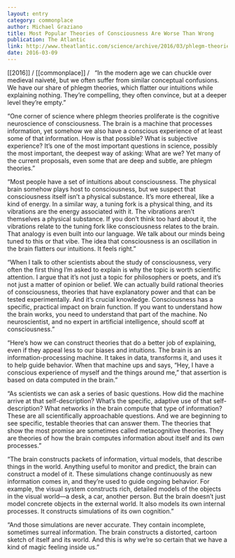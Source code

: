 ```yaml
---
layout: entry
category: commonplace
author: Michael Graziano
title: Most Popular Theories of Consciousness Are Worse Than Wrong
publication: The Atlantic
link: http://www.theatlantic.com/science/archive/2016/03/phlegm-theories-of-consciousness/472812/
date: 2016-03-09
---
```


[[2016]] / [[commonplace]] / 
 
“In the modern age we can chuckle over medieval naiveté, but we often suffer from similar conceptual confusions. We have our share of phlegm theories, which flatter our intuitions while explaining nothing. They’re compelling, they often convince, but at a deeper level they’re empty.”

“One corner of science where phlegm theories proliferate is the cognitive neuroscience of consciousness. The brain is a machine that processes information, yet somehow we also have a conscious experience of at least some of that information. How is that possible? What is subjective experience? It’s one of the most important questions in science, possibly the most important, the deepest way of asking: What are we? Yet many of the current proposals, even some that are deep and subtle, are phlegm theories.”

“Most people have a set of intuitions about consciousness. The physical brain somehow plays host to consciousness, but we suspect that consciousness itself isn’t a physical substance. It’s more ethereal, like a kind of energy. In a similar way, a tuning fork is a physical thing, and its vibrations are the energy associated with it. The vibrations aren’t themselves a physical substance. If you don’t think too hard about it, the vibrations relate to the tuning fork like consciousness relates to the brain. That analogy is even built into our language. We talk about our minds being tuned to this or that vibe. The idea that consciousness is an oscillation in the brain flatters our intuitions. It feels right.”

“When I talk to other scientists about the study of consciousness, very often the first thing I’m asked to explain is why the topic is worth scientific attention. I argue that it’s not just a topic for philosophers or poets, and it’s not just a matter of opinion or belief. We can actually build rational theories of consciousness, theories that have explanatory power and that can be tested experimentally. And it’s crucial knowledge. Consciousness has a specific, practical impact on brain function. If you want to understand how the brain works, you need to understand that part of the machine. No neuroscientist, and no expert in artificial intelligence, should scoff at consciousness.”

“Here’s how we can construct theories that do a better job of explaining, even if they appeal less to our biases and intuitions. The brain is an information-processing machine. It takes in data, transforms it, and uses it to help guide behavior. When that machine ups and says, “Hey, I have a conscious experience of myself and the things around me,” that assertion is based on data computed in the brain.”

“As scientists we can ask a series of basic questions. How did the machine arrive at that self-description? What’s the specific, adaptive use of that self-description? What networks in the brain compute that type of information? These are all scientifically approachable questions. And we are beginning to see specific, testable theories that can answer them. The theories that show the most promise are sometimes called metacognitive theories. They are theories of how the brain computes information about itself and its own processes.”

“The brain constructs packets of information, virtual models, that describe things in the world. Anything useful to monitor and predict, the brain can construct a model of it. These simulations change continuously as new information comes in, and they’re used to guide ongoing behavior. For example, the visual system constructs rich, detailed models of the objects in the visual world—a desk, a car, another person. But the brain doesn’t just model concrete objects in the external world. It also models its own internal processes. It constructs simulations of its own cognition.”

“And those simulations are never accurate. They contain incomplete, sometimes surreal information. The brain constructs a distorted, cartoon sketch of itself and its world. And this is why we’re so certain that we have a kind of magic feeling inside us.”
